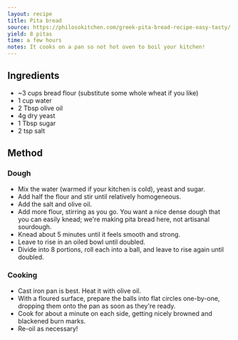```yaml
---
layout: recipe
title: Pita bread
source: https://philosokitchen.com/greek-pita-bread-recipe-easy-tasty/
yield: 8 pitas
time: a few hours
notes: It cooks on a pan so not hot oven to boil your kitchen!
---
```


## Ingredients
- ~3 cups bread flour (substitute some whole wheat if you like)
- 1 cup water
- 2 Tbsp olive oil
- 4g dry yeast
- 1 Tbsp sugar
- 2 tsp salt

## Method
### Dough
- Mix the water (warmed if your kitchen is cold), yeast and sugar.
- Add half the flour and stir until relatively homogeneous.
- Add the salt and olive oil.
- Add more flour, stirring as you go. You want a nice dense dough that you can easily knead; we're making pita bread here, not artisanal sourdough.
- Knead about 5 minutes until it feels smooth and strong.
- Leave to rise in an oiled bowl until doubled.
- Divide into 8 portions, roll each into a ball, and leave to rise again until doubled.

### Cooking
- Cast iron pan is best. Heat it with olive oil.
- With a floured surface, prepare the balls into flat circles one-by-one, dropping them onto the pan as soon as they're ready.
- Cook for about a minute on each side, getting nicely browned and blackened burn marks.
- Re-oil as necessary!
